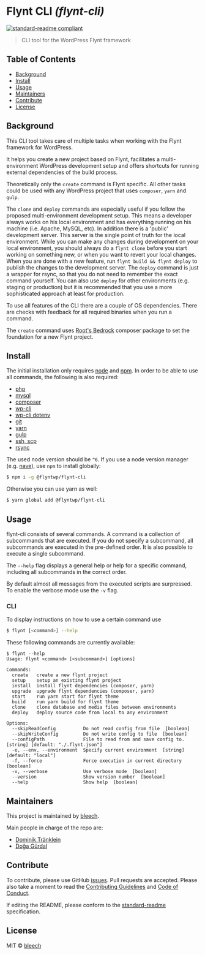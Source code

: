 # Flynt CLI _(flynt-cli)_

[![standard-readme compliant](https://img.shields.io/badge/readme%20style-standard-brightgreen.svg?style=flat-square)](https://github.com/RichardLitt/standard-readme)

> CLI tool for the WordPress Flynt framework

## Table of Contents

- [Background](#background)
- [Install](#install)
- [Usage](#usage)
- [Maintainers](#maintainers)
- [Contribute](#contribute)
- [License](#license)

## Background

This CLI tool takes care of multiple tasks when working with the Flynt framework for WordPress.

It helps you create a new project based on Flynt, facilitates a multi-environment WordPress development setup and offers shortcuts for running external dependencies of the build process.

Theoretically only the `create` command is Flynt specific. All other tasks could be used with any WordPress project that uses `composer`, `yarn` and `gulp`.

The `clone` and `deploy` commands are especially useful if you follow the proposed multi-environment development setup. This means a developer always works on his local environment and has everything running on his machine (i.e. Apache, MySQL, etc). In addition there is a 'public' development server. This server is the single point of truth for the local environment. While you can make any changes during development on your local environment, you should always do a `flynt clone` before you start working on something new, or when you want to revert your local changes. When you are done with a new feature, run `flynt build && flynt deploy` to publish the changes to the development server. The `deploy` command is just a wrapper for rsync, so that you do not need to remember the exact command yourself. You can also use `deploy` for other environments (e.g. staging or production) but it is recommended that you use a more sophisticated approach at least for production.

To use all features of the CLI there are a couple of OS dependencies. There are checks with feedback for all required binaries when you run a command.

The `create` command uses [Root's Bedrock](https://roots.io/bedrock/) composer package to set the foundation for a new Flynt project.

## Install

The initial installation only requires [node](https://nodejs.org) and [npm](https://npmjs.com). In order to be able to use all commands, the following is also required:

- [php](https://secure.php.net/)
- [mysql](https://www.mysql.com/)
- [composer](https://getcomposer.org/)
- [wp-cli](https://wp-cli.org/)
- [wp-cli dotenv](https://aaemnnost.tv/wp-cli-commands/dotenv/)
- [git](https://git-scm.com/)
- [yarn](https://yarnpkg.com/)
- [gulp](http://gulpjs.com/)
- [ssh, scp](https://www.openssh.com/)
- [rsync](https://rsync.samba.org/)

The used node version should be `^6`. If you use a node version manager (e.g. [nave](https://github.com/isaacs/nave)), use `npm` to install globally:

```bash
$ npm i -g @flyntwp/flynt-cli
```

Otherwise you can use yarn as well:

```bash
$ yarn global add @flyntwp/flynt-cli
```

## Usage

flynt-cli consists of several commands. A command is a collection of subcommands that are executed. If you do not specify a subcommand, all subcommands are executed in the pre-defined order. It is also possible to execute a single subcommand.

The `--help` flag displays a general help or help for a specific command, including all subcommands in the correct order.

By default almost all messages from the executed scripts are surpressed. To enable the verbose mode use the `-v` flag.

### CLI

To display instructions on how to use a certain command use

```bash
$ flynt [<command>] --help
```

These following commands are currently available:

```
$ flynt --help
Usage: flynt <command> [<subcommand>] [options]

Commands:
  create   create a new flynt project
  setup    setup an existing flynt project
  install  install flynt dependencies (composer, yarn)
  upgrade  upgrade flynt dependencies (composer, yarn)
  start    run yarn start for flynt theme
  build    run yarn build for flynt theme
  clone    clone database and media files between environments
  deploy   deploy source code from local to any environment

Options:
  --skipReadConfig          Do not read config from file  [boolean]
  --skipWriteConfig         Do not write config to file  [boolean]
  --configPath              File to read from and save config to.  [string] [default: "./.flynt.json"]
  -e, --env, --environment  Specify current environment  [string] [default: "local"]
  -f, --force               Force execution in current directory  [boolean]
  -v, --verbose             Use verbose mode  [boolean]
  --version                 Show version number  [boolean]
  --help                    Show help  [boolean]
```

## Maintainers

This project is maintained by [bleech](https://bleech.de).

Main people in charge of the repo are:

- [Dominik Tränklein](https://github.com/domtra)
- [Doğa Gürdal](https://github.com/Qakulukiam)

## Contribute

To contribute, please use GitHub [issues](https://github.com/flyntwp/flynt-cli/issues). Pull requests are accepted. Please also take a moment to read the [Contributing Guidelines](https://github.com/flyntwp/guidelines/blob/master/CONTRIBUTING.md) and [Code of Conduct](https://github.com/flyntwp/guidelines/blob/master/CODE_OF_CONDUCT.md).

If editing the README, please conform to the [standard-readme](https://github.com/RichardLitt/standard-readme) specification.

## License

MIT © [bleech](https://bleech.de)
